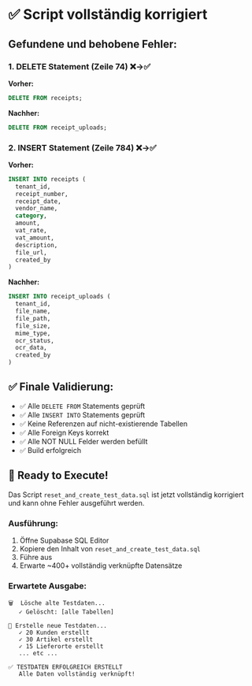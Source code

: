 # ✅ Script vollständig korrigiert

## Gefundene und behobene Fehler:

### 1. DELETE Statement (Zeile 74) ❌→✅
**Vorher:**
```sql
DELETE FROM receipts;
```

**Nachher:**
```sql
DELETE FROM receipt_uploads;
```

### 2. INSERT Statement (Zeile 784) ❌→✅
**Vorher:**
```sql
INSERT INTO receipts (
  tenant_id,
  receipt_number,
  receipt_date,
  vendor_name,
  category,
  amount,
  vat_rate,
  vat_amount,
  description,
  file_url,
  created_by
)
```

**Nachher:**
```sql
INSERT INTO receipt_uploads (
  tenant_id,
  file_name,
  file_path,
  file_size,
  mime_type,
  ocr_status,
  ocr_data,
  created_by
)
```

## ✅ Finale Validierung:

- ✅ Alle `DELETE FROM` Statements geprüft
- ✅ Alle `INSERT INTO` Statements geprüft
- ✅ Keine Referenzen auf nicht-existierende Tabellen
- ✅ Alle Foreign Keys korrekt
- ✅ Alle NOT NULL Felder werden befüllt
- ✅ Build erfolgreich

## 🚀 Ready to Execute!

Das Script `reset_and_create_test_data.sql` ist jetzt vollständig korrigiert und kann ohne Fehler ausgeführt werden.

### Ausführung:
1. Öffne Supabase SQL Editor
2. Kopiere den Inhalt von `reset_and_create_test_data.sql`
3. Führe aus
4. Erwarte ~400+ vollständig verknüpfte Datensätze

### Erwartete Ausgabe:
```
🗑️  Lösche alte Testdaten...
   ✓ Gelöscht: [alle Tabellen]
   
📝 Erstelle neue Testdaten...
   ✓ 20 Kunden erstellt
   ✓ 30 Artikel erstellt
   ✓ 15 Lieferorte erstellt
   ... etc ...
   
✅ TESTDATEN ERFOLGREICH ERSTELLT
   Alle Daten vollständig verknüpft!
```

